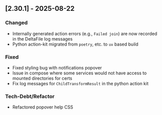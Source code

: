 ## [2.30.1] - 2025-08-22

### Changed
- Internally generated action errors (e.g., `Failed join`) are now recorded in the DeltaFile log messages
- Python action-kit migrated from `poetry`, etc. to `uv` based build

### Fixed
- Fixed styling bug with notifications popover
- Issue in compose where some services would not have access to mounted directories for certs
- Fix log messages for `ChildTransformResult` in the python action kit

### Tech-Debt/Refactor
- Refactored popover help CSS

